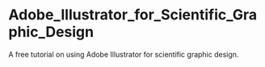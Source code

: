 # Adobe_Illustrator_for_Scientific_Graphic_Design
A free tutorial on using Adobe Illustrator for scientific graphic design.
